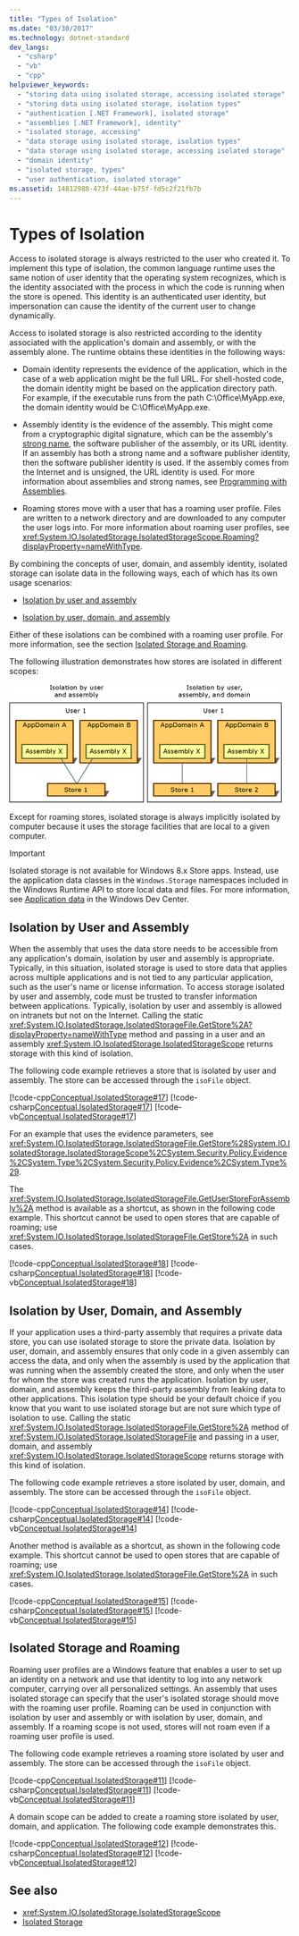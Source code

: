 ```yaml
---
title: "Types of Isolation"
ms.date: "03/30/2017"
ms.technology: dotnet-standard
dev_langs: 
  - "csharp"
  - "vb"
  - "cpp"
helpviewer_keywords: 
  - "storing data using isolated storage, accessing isolated storage"
  - "storing data using isolated storage, isolation types"
  - "authentication [.NET Framework], isolated storage"
  - "assemblies [.NET Framework], identity"
  - "isolated storage, accessing"
  - "data storage using isolated storage, isolation types"
  - "data storage using isolated storage, accessing isolated storage"
  - "domain identity"
  - "isolated storage, types"
  - "user authentication, isolated storage"
ms.assetid: 14812988-473f-44ae-b75f-fd5c2f21fb7b
---
```

# Types of Isolation
Access to isolated storage is always restricted to the user who created it. To implement this type of isolation, the common language runtime uses the same notion of user identity that the operating system recognizes, which is the identity associated with the process in which the code is running when the store is opened. This identity is an authenticated user identity, but impersonation can cause the identity of the current user to change dynamically.  
  
 Access to isolated storage is also restricted according to the identity associated with the application's domain and assembly, or with the assembly alone. The runtime obtains these identities in the following ways:  
  
- Domain identity represents the evidence of the application, which in the case of a web application might be the full URL. For shell-hosted code, the domain identity might be based on the application directory path. For example, if the executable runs from the path C:\Office\MyApp.exe, the domain identity would be C:\Office\MyApp.exe.  
  
- Assembly identity is the evidence of the assembly. This might come from a cryptographic digital signature, which can be the assembly's [strong name](../assembly/strong-named.md), the software publisher of the assembly, or its URL identity. If an assembly has both a strong name and a software publisher identity, then the software publisher identity is used. If the assembly comes from the Internet and is unsigned, the URL identity is used. For more information about assemblies and strong names, see [Programming with Assemblies](/dotnet/standard/assembly/index).  
  
- Roaming stores move with a user that has a roaming user profile. Files are written to a network directory and are downloaded to any computer the user logs into. For more information about roaming user profiles, see <xref:System.IO.IsolatedStorage.IsolatedStorageScope.Roaming?displayProperty=nameWithType>.  
  
 By combining the concepts of user, domain, and assembly identity, isolated storage can isolate data in the following ways, each of which has its own usage scenarios:  
  
- [Isolation by user and assembly](#UserAssembly)  
  
- [Isolation by user, domain, and assembly](#UserDomainAssembly)  
  
 Either of these isolations can be combined with a roaming user profile. For more information, see the section [Isolated Storage and Roaming](#Roaming).  
  
 The following illustration demonstrates how stores are isolated in different scopes:  
  
 ![Diagram that shows isolation by user and assembly.](./media/types-of-isolation/isolated-storage-types.gif)  
  
 Except for roaming stores, isolated storage is always implicitly isolated by computer because it uses the storage facilities that are local to a given computer.  
  
> [!IMPORTANT]
> Isolated storage is not available for Windows 8.x Store apps. Instead, use the application data classes in the `Windows.Storage` namespaces included in the Windows Runtime API to store local data and files. For more information, see [Application data](https://docs.microsoft.com/previous-versions/windows/apps/hh464917(v=win.10)) in the Windows Dev Center.  
  
<a name="UserAssembly"></a>
## Isolation by User and Assembly  
 When the assembly that uses the data store needs to be accessible from any application's domain, isolation by user and assembly is appropriate. Typically, in this situation, isolated storage is used to store data that applies across multiple applications and is not tied to any particular application, such as the user's name or license information. To access storage isolated by user and assembly, code must be trusted to transfer information between applications. Typically, isolation by user and assembly is allowed on intranets but not on the Internet. Calling the static <xref:System.IO.IsolatedStorage.IsolatedStorageFile.GetStore%2A?displayProperty=nameWithType> method and passing in a user and an assembly <xref:System.IO.IsolatedStorage.IsolatedStorageScope> returns storage with this kind of isolation.  
  
 The following code example retrieves a store that is isolated by user and assembly. The store can be accessed through the `isoFile` object.  
  
 [!code-cpp[Conceptual.IsolatedStorage#17](../../../samples/snippets/cpp/VS_Snippets_CLR/conceptual.isolatedstorage/cpp/source11.cpp#17)]
 [!code-csharp[Conceptual.IsolatedStorage#17](../../../samples/snippets/csharp/VS_Snippets_CLR/conceptual.isolatedstorage/cs/source11.cs#17)]
 [!code-vb[Conceptual.IsolatedStorage#17](../../../samples/snippets/visualbasic/VS_Snippets_CLR/conceptual.isolatedstorage/vb/source11.vb#17)]  
  
 For an example that uses the evidence parameters, see <xref:System.IO.IsolatedStorage.IsolatedStorageFile.GetStore%28System.IO.IsolatedStorage.IsolatedStorageScope%2CSystem.Security.Policy.Evidence%2CSystem.Type%2CSystem.Security.Policy.Evidence%2CSystem.Type%29>.  
  
 The <xref:System.IO.IsolatedStorage.IsolatedStorageFile.GetUserStoreForAssembly%2A> method is available as a shortcut, as shown in the following code example. This shortcut cannot be used to open stores that are capable of roaming; use <xref:System.IO.IsolatedStorage.IsolatedStorageFile.GetStore%2A> in such cases.  
  
 [!code-cpp[Conceptual.IsolatedStorage#18](../../../samples/snippets/cpp/VS_Snippets_CLR/conceptual.isolatedstorage/cpp/source11.cpp#18)]
 [!code-csharp[Conceptual.IsolatedStorage#18](../../../samples/snippets/csharp/VS_Snippets_CLR/conceptual.isolatedstorage/cs/source11.cs#18)]
 [!code-vb[Conceptual.IsolatedStorage#18](../../../samples/snippets/visualbasic/VS_Snippets_CLR/conceptual.isolatedstorage/vb/source11.vb#18)]  
  
<a name="UserDomainAssembly"></a>
## Isolation by User, Domain, and Assembly  
 If your application uses a third-party assembly that requires a private data store, you can use isolated storage to store the private data. Isolation by user, domain, and assembly ensures that only code in a given assembly can access the data, and only when the assembly is used by the application that was running when the assembly created the store, and only when the user for whom the store was created runs the application. Isolation by user, domain, and assembly keeps the third-party assembly from leaking data to other applications. This isolation type should be your default choice if you know that you want to use isolated storage but are not sure which type of isolation to use. Calling the static <xref:System.IO.IsolatedStorage.IsolatedStorageFile.GetStore%2A> method of <xref:System.IO.IsolatedStorage.IsolatedStorageFile> and passing in a user, domain, and assembly <xref:System.IO.IsolatedStorage.IsolatedStorageScope> returns storage with this kind of isolation.  
  
 The following code example retrieves a store isolated by user, domain, and assembly. The store can be accessed through the `isoFile` object.  
  
 [!code-cpp[Conceptual.IsolatedStorage#14](../../../samples/snippets/cpp/VS_Snippets_CLR/conceptual.isolatedstorage/cpp/source10.cpp#14)]
 [!code-csharp[Conceptual.IsolatedStorage#14](../../../samples/snippets/csharp/VS_Snippets_CLR/conceptual.isolatedstorage/cs/source10.cs#14)]
 [!code-vb[Conceptual.IsolatedStorage#14](../../../samples/snippets/visualbasic/VS_Snippets_CLR/conceptual.isolatedstorage/vb/source10.vb#14)]  
  
 Another method is available as a shortcut, as shown in the following code example. This shortcut cannot be used to open stores that are capable of roaming; use <xref:System.IO.IsolatedStorage.IsolatedStorageFile.GetStore%2A> in such cases.  
  
 [!code-cpp[Conceptual.IsolatedStorage#15](../../../samples/snippets/cpp/VS_Snippets_CLR/conceptual.isolatedstorage/cpp/source10.cpp#15)]
 [!code-csharp[Conceptual.IsolatedStorage#15](../../../samples/snippets/csharp/VS_Snippets_CLR/conceptual.isolatedstorage/cs/source10.cs#15)]
 [!code-vb[Conceptual.IsolatedStorage#15](../../../samples/snippets/visualbasic/VS_Snippets_CLR/conceptual.isolatedstorage/vb/source10.vb#15)]  
  
<a name="Roaming"></a>
## Isolated Storage and Roaming  
 Roaming user profiles are a Windows feature that enables a user to set up an identity on a network and use that identity to log into any network computer, carrying over all personalized settings. An assembly that uses isolated storage can specify that the user's isolated storage should move with the roaming user profile. Roaming can be used in conjunction with isolation by user and assembly or with isolation by user, domain, and assembly. If a roaming scope is not used, stores will not roam even if a roaming user profile is used.  
  
 The following code example retrieves a roaming store isolated by user and assembly. The store can be accessed through the `isoFile` object.  
  
 [!code-cpp[Conceptual.IsolatedStorage#11](../../../samples/snippets/cpp/VS_Snippets_CLR/conceptual.isolatedstorage/cpp/source9.cpp#11)]
 [!code-csharp[Conceptual.IsolatedStorage#11](../../../samples/snippets/csharp/VS_Snippets_CLR/conceptual.isolatedstorage/cs/source9.cs#11)]
 [!code-vb[Conceptual.IsolatedStorage#11](../../../samples/snippets/visualbasic/VS_Snippets_CLR/conceptual.isolatedstorage/vb/source9.vb#11)]  
  
 A domain scope can be added to create a roaming store isolated by user, domain, and application. The following code example demonstrates this.  
  
 [!code-cpp[Conceptual.IsolatedStorage#12](../../../samples/snippets/cpp/VS_Snippets_CLR/conceptual.isolatedstorage/cpp/source9.cpp#12)]
 [!code-csharp[Conceptual.IsolatedStorage#12](../../../samples/snippets/csharp/VS_Snippets_CLR/conceptual.isolatedstorage/cs/source9.cs#12)]
 [!code-vb[Conceptual.IsolatedStorage#12](../../../samples/snippets/visualbasic/VS_Snippets_CLR/conceptual.isolatedstorage/vb/source9.vb#12)]  
  
## See also

- <xref:System.IO.IsolatedStorage.IsolatedStorageScope>
- [Isolated Storage](../../../docs/standard/io/isolated-storage.md)
